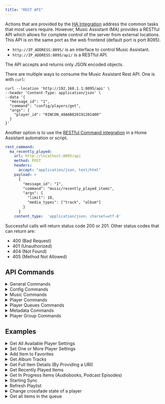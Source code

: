 ```yaml
---
title: "REST API"
---
```


Actions that are provided by the [HA Integration](integration/index.md) address the common tasks that most users require. However, Music Assistant (MA) provides a RESTful API which allows for complete control of the server from external locations. This API is on the same port as the web frontend (default port is port 8095). 

- `http://IP_ADDRESS:8095/` is an interface to control Music Assistant.
- `http://IP_ADDRESS:8095/api/` is a RESTful API.

The API accepts and returns only JSON encoded objects.

There are multiple ways to consume the Music Assistant Rest API. One is with `curl`:

```shell
curl --location 'http://192.168.1.1:8095/api' \
--header 'Content-Type: application/json' \
--data '{
  "message_id": "1",
  "command": "config/players/get",
  "args": {
    "player_id": "RINCON_48A6B820191201400"
  }
}'
```

Another option is to use the [RESTful Command integration](https://www.home-assistant.io/integrations/rest_command/) in a Home Assistant automation or script.

```yaml
rest_command:
  ma_recently_played:
    url: http://localhost:8095/api
    method: POST
    headers:
      accept: "application/json, text/html"
    payload: >
      {
        "message_id": "1",
        "command": "music/recently_played_items",
        "args": {
          "limit": 10,
          "media_types": ["track", "album"]
        }
      }
    content_type:  'application/json; charset=utf-8' 
```

Successful calls will return status code 200 or 201. Other status codes that can return are:

- 400 (Bad Request)
- 401 (Unauthorized)
- 404 (Not Found)
- 405 (Method Not Allowed)

## API Commands

<details><summary>General Commands</summary>
  
### Commands

| Command                            | Arguments                            |Description                          |
| ---------------------------------- | ------------------------------------ |------------------------------------ |
| info                               | Nil                    | Return Info of this server |
| providers/manifests                | Nil                    | Return all Provider manifests |
| providers/manifests/get            | domain                 | Return Provider manifests of single provider(domain) |
| providers                          | provider_type*         | Return all loaded/running Providers (instances), optionally filtered by ProviderType (all if omitted) |
| logging/get                        | Nil                    | Return the application log from file |

Optional arguments are indicated by an asterisk.

### Arguments
  
Argument types are as follows

| Argument        | Type            | Example           |Valid Options |
| --------------- | ----------------|------------------ |------------------ |
| domain          | string          | ?????             |     |
| provider_type   | string???       | ???????????       |

</details>

<details><summary>Config Commands</summary>

### Commands

| Command                            | Arguments                            |Description                           |
| ---------------------------------- | ------------------------------------ |------------------------------------- |
| config/providers                   |  Nil                                 |                                      |
| config/providers/get               |  instance_id                         | can be obtained from config/providers|
| config/providers/get_value         |  instance_id<br>key                  | can be obtained from config/providers|
| config/providers/reload            |  instance_id                         | can be obtained from config/providers|  
| config/players                     |  Nil                                 |                                      |
| config/players/get                 |  player_id                           | can be obtained from config/players  |
| config/players/get_value           |  player_id<br>key<br>unpack_splitted_values | unpack_splitted_values defaults to false if omitted  |
| config/players/save                |  player_id<br>values                 | can be obtained from config/players  |

Optional arguments are indicated by an asterisk.

### Arguments
  
Argument types are as follows

| Argument        | Type            | Example           |Valid Options |
| --------------- | ----------------|------------------ |------------------ |
| instance_id     | string          | tunein--DYnLmhQx  |     |
| key             | string          | domain            |     |
| player_id       | string          | ap4c1b86e07166    |     |
| unpack_splitted_values  | boolean | true | 
| values          | dict[str, ConfigValueType] | ??????????????????? | 

config/providers/get_entries
config/providers/save
config/providers/remove
config/players/remove
config/players/dsp/get
config/players/dsp/save
config/core
config/core/get
config/core/get_value
config/core/get_entries
config/core/save

</details>

<details><summary>Music Commands</summary>

### Commands

| Command         | Arguments                            |Description                          |
| --------------- | ------------------------------------ |------------------------------------ |
| music/sync      | media_types*<br>providers* |Start running the sync of (all or selected) musicproviders. If media_types or providers is omitted then all will be synced |
| music/synctasks | None |Return list of providers that are currently (scheduled for) syncing |
| music/search    | search_query<br>media_types*<br>limit*<br>library_only*  |Perform global search for media items on all providers. limit (per type) defaults to 25 if omitted. library_only defaults to false if omitted |
| music/browse    | path  |Browse a path of a Music provider  |
| music/recently_played_items| media_types*<br>limit* | Return a list of the last played items. limit defaults to 10 if omitted.  |
| music/in_progress_items    | media_types*<br>limit* |Return a list of the Audiobooks and Podcast Episodes that are in progress. limit defaults to 10 if omitted  |
| music/item_by_uri          | uri                                                     |Fetch MediaItem by uri |
| music/item                 | media_type<br>item_id<br>provider_instance_id_or_domain |Get single music item by id and media type.  |
| music/get_library_item     | media_type<br>item_id<br>provider_instance_id_or_domain |Get single library music item by id and media type  |
| music/favorites/add_item   | item |Add an item to the favorites  |
| music/favorites/remove_item| media_types<br>library_item |Remove (library) item from the favorites  |
| music/library/remove_item  | media_type<br>library_item_id |Remove item from the library. DESTRUCTIVE! Will remove the item and all dependants  |
| music/library/add_item     | item | Add item (uri or mediaitem) to the library |
| music/refresh_item         | media_item |Try to refresh a media item by requesting it's full object or search for substitutes  |
| music/mark_played          | media_item<br>fully_played*<br>seconds_played |Mark item as played in playlog. fully_played defaults to true if omitted  |
| music/mark_unplayed        | media_item |Mark item as unplayed in playlog |

Optional arguments are indicated by an asterisk. In all cases if media_type is optional then omitting it will return all types.

### Arguments

Argument types are as follows

| Argument        | Type            | Example           |Valid Options |
| --------------- | ----------------|------------------ |------------------ |
| media_type      | string          |artist             |track, artist, album, playlist, radio, audiobook, podcast, folder|
| media_types     | list of strings |["track", "album"] |track, artist, album, playlist, radio, audiobook, podcast, folder|
| providers       | list of strings |["spotify--XGURxcPP", "filesystem--1234"] |
| search_query    | string          |Queen |
| limit           | int             |10 |
| library_only    | boolean         |true |
| path            | string          |filesystem_smb--5iJ4npRi://folder/ABBA |
| uri             | string          |library://track/3205 |
| item_id         | string          |???????? |
| provider_instance_id_or_domain| string          |library|library, builtin |
| item            | string          |library://track/3205 | Any library or external URI
| library_item    | string          |library://track/3205 | Any library URI
| library_item_id | string          |library://track/3205 | Any library URI
| media_item      | string          | artist | track, artist, album, playlist, radio, audiobook, podcast
| fully_played    | boolean         | true | 
| seconds_played  | int             | 10 | 

#### Additional API Commands

music/{api_base}/count
music/{api_base}/library_items
music/{api_base}/get
music/{api_base}/get_{self.media_type}
music/{api_base}/add
music/{api_base}/update
music/{api_base}/remove
music/{api_base}/podcast_episodes
music/{api_base}/podcast_episode
music/{api_base}/podcast_versions
music/{api_base}/album_tracks
music/{api_base}/album_versions
music/{api_base}/audiobook_versions
music/{api_base}/track_versions
music/{api_base}/track_albums
music/{api_base}/preview
music/{api_base}/similar_tracks
music/{api_base}/create_playlist
music/playlists/playlist_tracks
music/playlists/add_playlist_tracks
music/playlists/remove_playlist_tracks
music/{api_base}/artist_albums
music/{api_base}/artist_tracks

</details>

<details><summary>Player Commands</summary>
<br>
All of these commands have an equivalent HA action and therefore these commands are not provided with any further details 

|                     |                          |                         |                      |
| ------------------- | ------------------------ |------------------------ | -------------------- |
| players/cmd/sync    | players/cmd/unsync       | players/cmd/sync_many   | players/cmd/unsync_many|
| players/all         | players/player_controls  | players/get             | players/get_by_name |
| players/cmd/stop    | players/cmd/play         | players/cmd/pause       | players/cmd/play_pause |
| players/cmd/seek    | players/cmd/next         | players/cmd/previous    | players/cmd/power |
| players/cmd/volume_set| players/cmd/volume_up  | players/cmd/volume_down | players/cmd/group_volume |
| players/cmd/group_volume_up  |players/cmd/group_volume_down | players/cmd/volume_mute | players/cmd/play_announcement|
| players/cmd/select_source | players/cmd/group | players/cmd/group_many | players/cmd/ungroup | players/cmd/ungroup_many |
  
</details>

<details><summary>Player Queues Commands</summary>

### Commands

| Command                            | Arguments                            |Description                          |
| ---------------------------------- | ------------------------------------ |------------------------------------ |
| player_queues/get_active_queue     | player_id                            | Return queue details for a player (including queue_id) |
| player_queues/items                | queue_id<br>limit*<br>offset*        | Return list of items in the queue |
| player_queues/get                  | queue_id                             | Returns current and next item in the queue |
| player_queues/all                  | Nil                                  | Return queue details for all players |
| player_queues/dont_stop_the_music  | queue_id<br>dont_stop_the_music_enabled  |   |
| player_queues/move_item            | queue_id<br>queue_item_id<br>pos_shift*  | Return list of items in the queue |
| player_queues/delete_item          | queue_id<br>item_id_or_index         | Return list of items in the queue |
| player_queues/play_index           | queue_id<br>index<br>seek_position*<br>fade_in*<br>debounce*        | Return list of items in the queue |

Optional arguments are indicated by an asterisk.

### Arguments
  
Argument types are as follows

| Argument        | Type            | Example           |Valid Options |
| --------------- | ----------------|------------------ |------------------ |
| player_id       | string          | b8:27:eb:8a:b8:8e | valid player id as shown on the settings page for the player |
| queue_id        | string          | b8:27:eb:8a:b8:8e | will be the same as the player_id unless the player is grouped
| limt            | int             | 20                | limit defaults to 500 if omitted
| offset          | int             | 10                | offset defaults to 0 if omitted
| dont_stop_the_music_enabled | boolean | true          |   |
| queue_item_id   | string          | 69844735907648deaca0ce36b972023e | can be obtained via player_queues/get |
| pos_shift       | int             | 3                 | pos_shift defaults to 1 if omitted
| item_id_or_index| int or string   | 10                | item_id is the queue_item_id which can be obtained via player_queues/get
| index           | int or string   | 10                | 
| seek_position   | int             | 50000             | a value in milliseconds. defaults to 0 if omitted |
| fade_in         | boolean         | true              | defaults to false if omitted  |
| debounce        | boolean         | true              | defaults to false if omitted  |

<br>
All of these commands have an equivalent HA action and therefore they are not provided with any further details 
  
|                     |                          |                         |                      |
| ------------------- | ------------------------ |------------------------ | -------------------- |
|player_queues/shuffle|player_queues/repeat      |player_queues/play_media |player_queues/clear|
|player_queues/stop   |player_queues/play        |player_queues/pause      |player_queues/play_pause|
|player_queues/next   |player_queues/previous    |player_queues/skip       |player_queues/seek|
|player_queues/resume |player_queues/transfer|

</details>

<details><summary>Metadata Commands</summary>

### Commands

| Command                                 | Arguments                            |Description                          |
| --------------------------------------- | ------------------------------------ |------------------------------------ |
| metadata/set_default_preferred_language | lang | Set the (default) preferred language. |
| metadata/update_metadata                | item<br>force_refresh* | Get/update extra/enhanced metadata for/on given MediaItem. force_refresh defaults to false if omitted |

Optional arguments are indicated by an asterisk.

### Arguments

Argument types are as follows

| Argument        | Type            | Example           |Valid Options |
| --------------- | ----------------|------------------ |------------------ |
| lang            | string          | en_AU             | Must be a valid locale identifier that has been configured in Music Assistant|
| item            | string          | ???????????       |
| force_refresh   | boolean         | true              | 

</details>

<details><summary>Player Group Commands</summary>

### Commands

| Command                                 | Arguments                            |Description                          |
| --------------------------------------- | ------------------------------------ |------------------------------------ |
|  player_group/create | group_type<br>name<br>members<br>dynamic | Create a player group |

### Arguments

Argument types are as follows

| Argument        | Type            | Example           |Valid Options      |
| --------------- | ----------------|------------------ |------------------ |
| group_type      | string          | UNIVERSAL         | UNIVERSAL, AIRPLAY, SLIMPROTO, SNAPCAST|
| name            | string          | Upstairs Group    |
| members         | list of strings | ["3571d082-16ee5c32", "ap4c1686e07166"]| valid player id as shown on the settings page for the player
| dynamic         | boolean         | true              | 

</details>

## Examples

<details><summary>Get All Available Player Settings</summary>

```
curl --location 'http://192.168.1.1:8095/api' \
--header 'Content-Type: application/json' \
--data '{
  "message_id": "1",
  "command": "config/players/get",
  "args": {
    "player_id": "RINCON_48A6B820191201400"
  }
}'
```
```
rest_command:
  ma_get_player_settings:
    url: http://d5369777-music-assistant-beta:8095/api
    method: POST
    headers:
      accept: "application/json, text/html"
    payload: >
      {
        "message_id": "1",
        "command": "config/players/get",
        "args": {
          "player_id": "{{ player_id }}"
        }
      }
    content_type:  'application/json; charset=utf-8'
```

</details>

<details><summary>Set One or More Player Settings</summary>

```
curl --location 'http://192.168.1.1:8095/api' \
--header 'Content-Type: application/json' \
--data '{
  "message_id": "1",
  "command": "config/players/save",
  "args": {
    "player_id": "RINCON_48A6B820191201400",
    "values": {
        "airplay_mode": true
    }
  }
}'
```
```
rest_command:
  ma_set_player_settings:
    url: http://d5369777-music-assistant-beta:8095/api
    method: POST
    headers:
      accept: "application/json, text/html"
    payload: >
      {
        "message_id": "1",
        "command": "config/players/save",
        "args": {
          "player_id": "b8:27:eb:8a:b8:8e",
          "values": {
            "crossfade": true
          }
        }
      }
    content_type:  'application/json; charset=utf-8'
```

</details>

<details><summary>Add Item to Favorites</summary>

item needs to be a URI or share URL

```
curl --location 'http://192.168.1.1:8095/api' \
--header 'Content-Type: application/json' \
--data '{
  "message_id": "1",
  "command": "music/favorites/add_item",
  "args": {
    "item": "spotify://track/1234567"
  }
}'
```
</details>

<details><summary>Get Album Tracks</summary>

```
curl --location 'http://192.168.1.1:8095/api' \
--header 'Content-Type: application/json' \
--data '{
  "message_id": "1",
  "command": "music/albums/album_tracks",
  "args": {
    "item_id": "1",
    "provider_instance_id_or_domain": "library",
    "in_library_only": true
  }
}'
```
```
rest_command:
  ma_album_tracks:
    url: http://d5369777-music-assistant-beta:8095/api
    method: POST
    headers:
      accept: "application/json, text/html"
    payload: >
      {
        "message_id": "1",
        "command": "music/albums/album_tracks",
        "args": {
          "item_id": "{{ item_id }}",
          "provider_instance_id_or_domain": "{{ provider_instance_id_or_domain }}",
          "in_library_only": {{ in_library_only }}
        }
      }
    content_type:  'application/json; charset=utf-8'
```
</details>

<details><summary>Get Full Item Details (By Providing a URI)</summary>

```
curl --location 'http://192.168.1.1:8095/api' \
--header 'Content-Type: application/json' \
--data '{
  "message_id": "1",
  "command": "music/item_by_uri",
  "args": {
    "uri": "spotify://track/1234"
  }
}'
```
</details>

<details><summary>Get Recently Played Items</summary>

limit and media_types are optional
```
curl --location 'http://192.168.1.1:8095/api' \
--header 'Content-Type: application/json' \
--data '{
  "message_id": "1",
  "command": "music/recently_played_items",
  "args": {
    "limit": 10,
    "media_types": ["track", "album"]
  }
}'
```
</details>

<details><summary>Get In Progress Items (Audiobooks, Podcast Episodes)</summary>

Return a list of the Audiobooks and PodcastEpisodes that are in progress.
limit is optional
```
curl --location 'http://192.168.1.1:8095/api' \
--header 'Content-Type: application/json' \
--data '{
  "message_id": "1",
  "command": "music/in_progress_items",
  "args": {
    "limit": 10
  }
}'
```
</details>

<details><summary>Starting Sync</summary>

Start running the sync of (all or selected) musicproviders.
  media_types: only sync these media types. None for all.
  providers: only sync these provider instances. None for all.
```
curl --location 'http://192.168.1.1:8095/api' \
--header 'Content-Type: application/json' \
--data '{
  "message_id": "1",
  "command": "music/sync",
  "args": {
    "media_types": ["track", "album"],
    "providers": ["filesystem--1234"]
  }
}'
```
</details>

<details><summary>Refresh Playlist</summary>

```
rest_command:
  ma_refresh_playlist:
    url: http://localhost:8095/api
    method: POST
    headers:
      accept: "application/json, text/html"
    payload: >
      {
        "message_id": "1",
        "command": "music/playlists/playlist_tracks",
        "args": {
          "item_id": "1234",
          "provider_instance_or_domain": "builtin",
          "force_refresh": true
        }
      }
    content_type:  'application/json; charset=utf-8'
```
</details>


<details><summary>Change crossfade state of a player</summary>

player_id can be found at the top of the individual player settings

```
rest_command:
  ma_set_player_settings:
    url: http://localhost:8095/api
    method: POST
    headers:
      accept: "application/json, text/html"
    payload: >
      {
        "message_id": "1",
        "command": "config/players/save",
        "args": {
          "player_id": "b8:27:eb:8a:b8:8e",
          "values": {
            "crossfade": true
          }
        }
      }
    content_type:  'application/json; charset=utf-8'
```
</details>

<details><summary>Get all items in the queue</summary>

`queue_id` will be the same as the `player_id` unless the player is grouped. To confirm create a `rest_command` that calls `player_queues/all` and review the information returned. The `limit` defaults to 500 if you omit it. You are cautioned to not set a value greater then 500 to avoid breaking your system. The practical limit will depend on the resources available on your host. `offset` can also be omitted.

```
rest_command:
  ma_queue_test:
    url: http://localhost:8095/api
    method: POST
    headers:
      accept: "application/json, text/html"
    payload: >
      {
        "message_id": "1",
        "command": "player_queues/items",
        "args": {
          "queue_id": "b8:27:eb:8a:b8:8e",
          "limit": 500,
          "offset": 0
        }
      }
    content_type:  'application/json; charset=utf-8'
```
</details>
